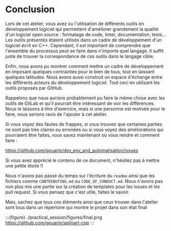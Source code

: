 # Conclusion

Lors de cet atelier, vous avez vu l'utilisation de différents outils en développement logiciel qui permettent d'améliorer grandement la qualité d'un logiciel open source : formatage de code, linter, documentation, tests... Les outils présentés étaient utilisés dans un cadre de développement d'un logiciel écrit en C++. Cependant, il est important de comprendre que l'ensemble du processus peut se faire dans n'importe quel langage. Il suffit juste de trouver la correspondance de ces outils dans le langage cible.

Enfin, nous avons pu montrer comment mettre un cadre de développement en imposant quelques contraintes pour le bien de tous, tout en laissant quelques latitudes. Nous avons aussi construit un espace d'échange entre les différents acteurs du développement logiciel. Tout ceci en utilisant les outils proposés par GitHub.

Rappelons que nous aurions probablement pu faire la même chose avec les outils de GitLab et qu'il pourrait être intéressant de voir les différences. Nous le laissons à titre d'exercice, mais si une personne est motivée pour le faire, nous serions ravis de l'ajouter à cet atelier.

Si vous voyez des fautes de frappes, si vous trouvez que certaines parties ne sont pas très claires ou erronées ou si vous voyez des améliorations qui pourraient être faites, vous savez maintenant où vous rendre et comment faire :

https://github.com/gouarin/dev_env_and_automatisation/issues

Si vous avez apprécié le contenu de ce document, n'hésitez pas à mettre une petite étoile !!

Nous n'avons pas passé du temps sur l'écriture du `readme` ainsi que les fichiers comme `CONTRIBUTING.md` ou `CODE_OF_CONDUCT.md`. Nous n'avons pas non plus mis une partie sur la création de templates pour les issues et les pull request. Si vous pensez que c'est utile, faites le savoir.

Mais, sachez que tous ces éléments ainsi que ceux trouver dans l'atelier sont tous dans un répertoire qui montre le projet dans son état final

:::{figure} ./practical_session/figures/final.png
https://github.com/gouarin/splinart-cpp
:::